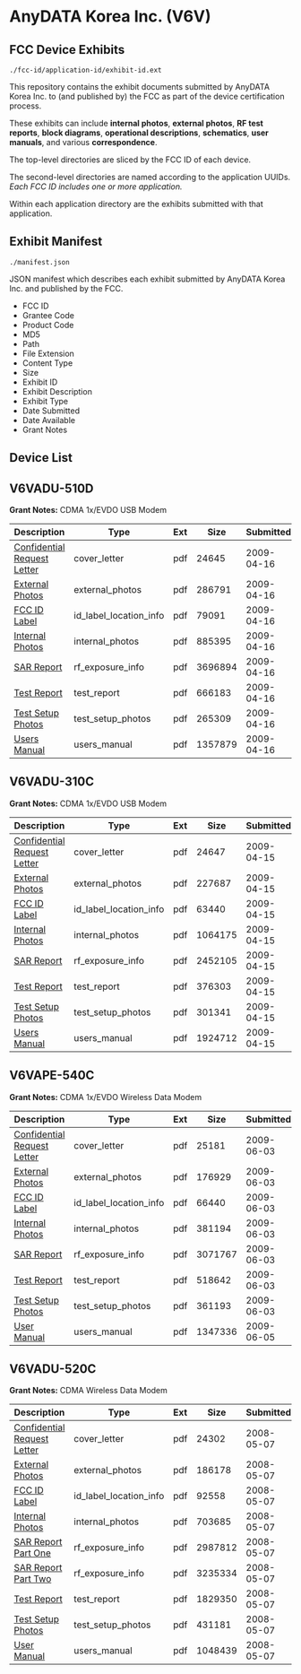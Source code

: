 # AnyDATA Korea Inc. (V6V)
## FCC Device Exhibits

```
./fcc-id/application-id/exhibit-id.ext
```

This repository contains the exhibit documents submitted by AnyDATA Korea Inc. to (and published by) the FCC as part of the device certification process.

These exhibits can include **internal photos**, **external photos**, **RF test reports**, **block diagrams**, **operational descriptions**, **schematics**, **user manuals**, and various **correspondence**.

The top-level directories are sliced by the FCC ID of each device.

The second-level directories are named according to the application UUIDs. *Each FCC ID includes one or more application.*

Within each application directory are the exhibits submitted with that application. 

## Exhibit Manifest

```
./manifest.json
```

JSON manifest which describes each exhibit submitted by AnyDATA Korea Inc. and published by the FCC.

- FCC ID
- Grantee Code
- Product Code
- MD5
- Path
- File Extension
- Content Type
- Size
- Exhibit ID
- Exhibit Description
- Exhibit Type
- Date Submitted
- Date Available
- Grant Notes

## Device List
## V6VADU-510D
**Grant Notes:** CDMA 1x/EVDO USB Modem

| Description | Type | Ext | Size | Submitted | Available |
| ----------- | ---- | --- | ---- | --------- | --------- |
| [Confidential Request Letter](V6VADU-510D/49643292c2c80a1b96f51e6da1f39fbf/1097854.pdf) | cover_letter | pdf | 24645 | 2009-04-16 | 2009-04-16 |
| [External Photos](V6VADU-510D/49643292c2c80a1b96f51e6da1f39fbf/1097855.pdf) | external_photos | pdf | 286791 | 2009-04-16 | 2009-04-16 |
| [FCC ID Label](V6VADU-510D/49643292c2c80a1b96f51e6da1f39fbf/1097856.pdf) | id_label_location_info | pdf | 79091 | 2009-04-16 | 2009-04-16 |
| [Internal Photos](V6VADU-510D/49643292c2c80a1b96f51e6da1f39fbf/1097857.pdf) | internal_photos | pdf | 885395 | 2009-04-16 | 2009-04-16 |
| [SAR Report](V6VADU-510D/49643292c2c80a1b96f51e6da1f39fbf/1097861.pdf) | rf_exposure_info | pdf | 3696894 | 2009-04-16 | 2009-04-16 |
| [Test Report](V6VADU-510D/49643292c2c80a1b96f51e6da1f39fbf/1097863.pdf) | test_report | pdf | 666183 | 2009-04-16 | 2009-04-16 |
| [Test Setup Photos](V6VADU-510D/49643292c2c80a1b96f51e6da1f39fbf/1097864.pdf) | test_setup_photos | pdf | 265309 | 2009-04-16 | 2009-04-16 |
| [Users Manual](V6VADU-510D/49643292c2c80a1b96f51e6da1f39fbf/1097865.pdf) | users_manual | pdf | 1357879 | 2009-04-16 | 2009-04-16 |
## V6VADU-310C
**Grant Notes:** CDMA 1x/EVDO USB Modem

| Description | Type | Ext | Size | Submitted | Available |
| ----------- | ---- | --- | ---- | --------- | --------- |
| [Confidential Request Letter](V6VADU-310C/8aa118bd97d5b2c599586fd64ec3bb8b/1097194.pdf) | cover_letter | pdf | 24647 | 2009-04-15 | 2009-04-15 |
| [External Photos](V6VADU-310C/8aa118bd97d5b2c599586fd64ec3bb8b/1097195.pdf) | external_photos | pdf | 227687 | 2009-04-15 | 2009-04-15 |
| [FCC ID Label](V6VADU-310C/8aa118bd97d5b2c599586fd64ec3bb8b/1097196.pdf) | id_label_location_info | pdf | 63440 | 2009-04-15 | 2009-04-15 |
| [Internal Photos](V6VADU-310C/8aa118bd97d5b2c599586fd64ec3bb8b/1097197.pdf) | internal_photos | pdf | 1064175 | 2009-04-15 | 2009-04-15 |
| [SAR Report](V6VADU-310C/8aa118bd97d5b2c599586fd64ec3bb8b/1097201.pdf) | rf_exposure_info | pdf | 2452105 | 2009-04-15 | 2009-04-15 |
| [Test Report](V6VADU-310C/8aa118bd97d5b2c599586fd64ec3bb8b/1097203.pdf) | test_report | pdf | 376303 | 2009-04-15 | 2009-04-15 |
| [Test Setup Photos](V6VADU-310C/8aa118bd97d5b2c599586fd64ec3bb8b/1097204.pdf) | test_setup_photos | pdf | 301341 | 2009-04-15 | 2009-04-15 |
| [Users Manual](V6VADU-310C/8aa118bd97d5b2c599586fd64ec3bb8b/1097205.pdf) | users_manual | pdf | 1924712 | 2009-04-15 | 2009-04-15 |
## V6VAPE-540C
**Grant Notes:** CDMA 1x/EVDO Wireless Data Modem

| Description | Type | Ext | Size | Submitted | Available |
| ----------- | ---- | --- | ---- | --------- | --------- |
| [Confidential Request Letter](V6VAPE-540C/9ecec46682a322068f01b45ea3a07e6e/1119034.pdf) | cover_letter | pdf | 25181 | 2009-06-03 | 2009-06-05 |
| [External Photos](V6VAPE-540C/9ecec46682a322068f01b45ea3a07e6e/1119035.pdf) | external_photos | pdf | 176929 | 2009-06-03 | 2009-06-05 |
| [FCC ID Label](V6VAPE-540C/9ecec46682a322068f01b45ea3a07e6e/1119036.pdf) | id_label_location_info | pdf | 66440 | 2009-06-03 | 2009-06-05 |
| [Internal Photos](V6VAPE-540C/9ecec46682a322068f01b45ea3a07e6e/1119037.pdf) | internal_photos | pdf | 381194 | 2009-06-03 | 2009-06-05 |
| [SAR Report](V6VAPE-540C/9ecec46682a322068f01b45ea3a07e6e/1119040.pdf) | rf_exposure_info | pdf | 3071767 | 2009-06-03 | 2009-06-05 |
| [Test Report](V6VAPE-540C/9ecec46682a322068f01b45ea3a07e6e/1119042.pdf) | test_report | pdf | 518642 | 2009-06-03 | 2009-06-05 |
| [Test Setup Photos](V6VAPE-540C/9ecec46682a322068f01b45ea3a07e6e/1119043.pdf) | test_setup_photos | pdf | 361193 | 2009-06-03 | 2009-06-05 |
| [User Manual](V6VAPE-540C/9ecec46682a322068f01b45ea3a07e6e/1120789.pdf) | users_manual | pdf | 1347336 | 2009-06-05 | 2009-06-05 |
## V6VADU-520C
**Grant Notes:** CDMA Wireless Data Modem

| Description | Type | Ext | Size | Submitted | Available |
| ----------- | ---- | --- | ---- | --------- | --------- |
| [Confidential Request Letter](V6VADU-520C/92afefdc76c35de237b8552899c57ff0/938149.pdf) | cover_letter | pdf | 24302 | 2008-05-07 | 2008-05-07 |
| [External Photos](V6VADU-520C/92afefdc76c35de237b8552899c57ff0/938148.pdf) | external_photos | pdf | 186178 | 2008-05-07 | 2008-05-07 |
| [FCC ID Label](V6VADU-520C/92afefdc76c35de237b8552899c57ff0/938147.pdf) | id_label_location_info | pdf | 92558 | 2008-05-07 | 2008-05-07 |
| [Internal Photos](V6VADU-520C/92afefdc76c35de237b8552899c57ff0/938146.pdf) | internal_photos | pdf | 703685 | 2008-05-07 | 2008-05-07 |
| [SAR Report Part One](V6VADU-520C/92afefdc76c35de237b8552899c57ff0/938142.pdf) | rf_exposure_info | pdf | 2987812 | 2008-05-07 | 2008-05-07 |
| [SAR Report Part Two](V6VADU-520C/92afefdc76c35de237b8552899c57ff0/938151.pdf) | rf_exposure_info | pdf | 3235334 | 2008-05-07 | 2008-05-07 |
| [Test Report](V6VADU-520C/92afefdc76c35de237b8552899c57ff0/938139.pdf) | test_report | pdf | 1829350 | 2008-05-07 | 2008-05-07 |
| [Test Setup Photos](V6VADU-520C/92afefdc76c35de237b8552899c57ff0/938140.pdf) | test_setup_photos | pdf | 431181 | 2008-05-07 | 2008-05-07 |
| [User Manual](V6VADU-520C/92afefdc76c35de237b8552899c57ff0/938138.pdf) | users_manual | pdf | 1048439 | 2008-05-07 | 2008-05-07 |
